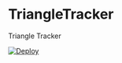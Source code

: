 # TriangleTracker
Triangle Tracker


<a href="https://heroku.com/deploy">
  <img src="https://www.herokucdn.com/deploy/button.svg" alt="Deploy">
</a>
